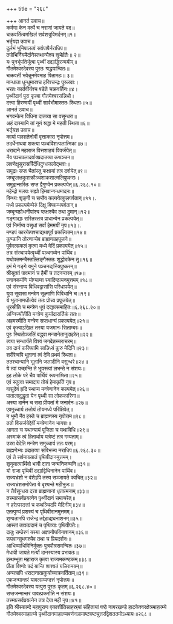 +++
title = "२६८"

+++
आनर्त उवाच॥  
कर्मणा केन मर्त्ये च नराणां जायते वद॥  
चक्रवर्तित्वमखिलं सर्वशत्रुविमर्दनम्॥१॥  
भर्तृयज्ञ उवाच॥  
दुर्लभं भूमिपालत्वं सर्वपापैर्नराधिप॥  
तपोभिर्नियमैर्दानैस्तथान्यैश्च शुभैर्व्रतैः॥ २॥  
यः पुनर्भूपतिर्भूत्वा पृथ्वीं दद्याद्धिरण्मयीम्॥  
गौतमेश्वरदेवस्य पुरतः श्रद्धयान्वितः॥  
चक्रवर्ती भवेन्नूनमेवमाह पितामहः॥ ३॥  
मान्धाता धुन्धुमारश्च हरिश्चन्द्रः पुरूरवाः।  
भरतः कार्तवीर्यश्च षडेते चक्रवर्तिनः॥४।  
पृथ्वीदानं पुरा कृत्वा गौतमेश्वरसन्निधौ।  
दत्त्वा हिरण्मयीं पृथ्वीं सार्वभौमास्ततः स्थिताः॥५॥  
आनर्त उवाच॥  
भगवन्केन विधिना दातव्या सा वसुन्धरा॥  
अहं दास्यामि तां नूनं श्रद्धा मे महती स्थिता॥६॥  
भर्तृयज्ञ उवाच॥  
कार्या पलशतेनोर्वी वृत्ताकारा नृपोत्तम॥  
तदर्धेनाथवा शक्त्या पञ्चविंशत्पलात्मिका॥७॥  
धरादाने महाराज वित्तशाठ्यं विवर्जयेत्॥  
नैव पञ्चपलादर्वाक्प्रदातव्या कथञ्चन॥  
लवणेक्षुसुरासर्पिर्दधिदुग्धजलोद्भवाः॥  
समुद्राः सप्त चैतांस्तु कक्षायां तत्र दर्शयेत्॥९॥  
जम्बूप्लक्षकुशक्रौञ्चशाकशाल्मलिपुष्कराः।  
समुद्रान्सरितः सप्त द्वैगुण्येन प्रकल्पयेत्॥६.२६८.१०॥  
महेन्द्रो मलयः सह्यो हिमवान्गन्धमादनः॥  
विन्ध्यः शृङ्गी च सप्तैव कल्पयेत्कुलपर्वतान्॥११।.  
मध्ये प्रकल्पयेन्मेरुं दिक्षु विष्कम्भपर्वतान्॥  
जम्बून्यग्रोधनीपांश्च प्लक्षश्चैव तथा द्रुमान्॥१२॥  
गङ्गाद्याः सरितस्तत्र प्राधान्येन प्रकल्पयेत्॥  
एवं निर्माप्य वसुधां सर्वां हेममयीं नृप॥१३।.  
मण्डपं कारयेत्पश्चाद्यथापूर्वं प्रकल्पितम्॥१४॥  
कुण्डानि तोरणान्येव ब्राह्मणग्रहपूजने॥  
पूर्ववत्सकलं कृत्वा मध्ये वेदिं प्रकल्पयेत्॥१५॥  
तत्र संस्थापयेत्पृथ्वीं पञ्चगव्येन पार्थिव॥  
यथोक्तमन्त्रैस्तल्लिङ्गैस्ततः शुद्धोदकेन तु॥१६॥  
इमं मे गङ्गे यमुने पञ्चनद्यस्त्रिपुष्करम्॥  
श्रीसूक्तं पावमानं च हैमीं च तदनन्तरम्॥१७॥  
स्नानकर्मणि योग्याम्श स्वादिष्ठायनमुत्तमम्॥१८॥  
एवं संस्नाप्य विधिवद्वासांसि परिधापयेत्॥  
 युवा सुवासा मन्त्रेण सूक्ष्माणि विविधानि च॥१९॥  
ये भूतानामधीत्येवं ततः प्रोच्य प्रपूजयेत्॥  
धूरसीति च मन्त्रेण धूपं दद्यात्समाहितः॥६.२६८.२०॥  
अग्निर्ज्योतीति मन्त्रेण कुर्यादारार्तिकं ततः॥  
अहमस्मीति मन्त्रेण सप्तधान्यं प्रकल्पयेत्॥२१॥  
एवं कृत्वाऽखिलं तस्या यजमानः सिताम्बरः॥  
पुरः स्थितोञ्जलिं बद्ध्वा मन्त्रानेतानुदाहरेत्॥२२॥  
त्वया सन्धार्यते विश्वं जगदेतच्चराचरम्॥  
तव दानं करिष्यामि सान्निध्यं कुरु मेदिनि॥२३॥  
शरीरेष्वपि भूतानां त्वं देवि प्रथमं स्थिता॥  
ततश्चान्यानि भूतानि जलादीनि वसुन्धरे॥२४॥  
ये त्वां यच्छन्ति ते भूयस्त्वां लभन्ते न संशयः॥  
इह लोके परे चैव पार्थिवं रूपमाश्रिता॥२५॥  
एवं स्तुत्वा समादाय तोयं हेमाकृतिं नृप॥  
वासुदेवं हृदि स्थाप्य मन्त्रेणानेन कल्पयेत्॥२६॥  
पातालादुद्धृता येन पृथ्वी सा लोककारिणा॥  
अस्या दानेन च सदा प्रीयतां मे जनार्दनः॥२७॥  
एवमुच्चार्य तत्तोयं तोयमध्ये परिक्षिपेत्॥  
न भूमौ नैव हस्ते च ब्राह्मणस्य नृपोत्तम॥२८॥  
ततो विसर्जयेद्देवीं मन्त्रेणानेन भागशः॥  
आगता च यथान्यायं पूजिता च यथाविधि॥२९॥  
अस्माकं त्वं हितार्थाय यत्रेष्टं तत्र गम्यताम्॥  
उस्रा वेदेति मन्त्रेण समुच्चार्य ततः परम्॥  
ब्राह्मणेभ्यः प्रदातव्या संविभज्य नराधिप॥६.२६८.३०॥  
एवं ते सर्वमाख्यातं पृथिवीदानमुत्तमम्।  
शृणुयात्पार्थिवो भावी दाता जन्मनिजन्मनि॥३१॥  
यो राजा पृथिवीं दद्याद्विधिनानेन पार्थिव॥  
राज्यभ्रंशो न वंशेऽपि तस्य सञ्जायते क्वचित्॥३२॥  
राज्यभ्रंशसमोपेता ये दृश्यन्ते महीभुजः॥  
न तैर्वसुन्धरा दत्ता ब्राह्मणानां धृतात्मनाम्॥३३॥  
तस्मात्सर्वप्रयत्नेन पृथ्वीदानं समाचरेत्॥  
न हरेत्परदत्तां च कथञ्चिदपि मेदिनीम्॥३४॥  
एतत्पुण्यं प्रशस्यं च पृथिवीदानमुत्तमम्॥  
शृण्वतामपि राजेन्द्र तद्देहाद्यघनाशनम्॥३५॥  
आस्तां तावत्प्रदानं च पृथिव्याः पृथिवीपतेः॥  
दातुः सम्प्रेरणं यस्या अज्ञानौघविनाशनम्॥३६॥  
रूपवान्सुभगश्चैव तथा च प्रियदर्शनः॥  
आधिव्याधिविनिर्मुक्तः पुत्रपौत्रसमन्वितः॥३७॥  
मेधावी जायते मर्त्यो दानस्यास्य प्रभावतः॥  
इत्थम्भूता महाराज कृत्वा राज्यमकण्टकम्॥३८॥  
प्रीता विष्णोः पदं यान्ति शाश्वतं यन्निरामयम्॥  
अन्यत्रापि धरादानात्प्रकुर्याच्चक्रवर्तिताम्॥३९॥  
एकजन्मान्तरं यावत्सम्यग्दत्तं नृपोत्तमः॥  
गौतमेश्वरदेवस्य यत्पुरा पुरतः कृतम्॥६.२६८.४०॥  
सप्तजन्मान्तरं यावत्प्रकरोति न संशयः॥  
तस्मात्सर्वप्रयत्नेन तत्र देया मही नृप॥४१॥  
इति श्रीस्कान्दे महापुराण एकाशीतिसाहस्र्यां संहितायां षष्ठे नागरखण्डे हाटकेश्वरक्षेत्रमाहात्म्ये गौतमेश्वरमाहात्म्ये पृथ्वीदानमाहात्म्यवर्णनन्नामाष्टषष्ट्युत्तरद्विशततमोऽध्यायः॥२६८॥